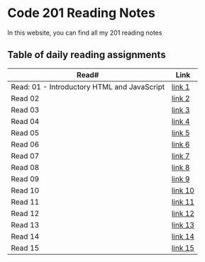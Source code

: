 # Code 201 Reading Notes

In this website, you can find all my 201 reading notes

## Table of daily reading assignments

Read#    |  Link
-----------|--------------
Read: 01 - Introductory HTML and JavaScript     |  [link 1](https://shadizak.github.io/reading-notes/class01)
Read 02     |  [link 2]()
Read 03     |  [link 3]()
Read 04     |  [link 4]()
Read 05     |  [link 5]()
Read 06     |  [link 6]()
Read 07     |  [link 7]()
Read 08     |  [link 8]()
Read 09     |  [link 9]()
Read 10    |  [link 10]()
Read 11    |  [link 11]()
Read 12    |  [link 12]()
Read 13    |  [link 13]()
Read 14    |  [link 14]()
Read 15    |  [link 15]()
